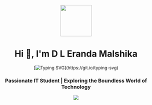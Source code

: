 <p align="center" ><img  src = "https://github.com/7oSkaaa/7oSkaaa/blob/main/Images/about_me.gif?raw=true" width = 100px></p>
<h1 align="center">Hi 👋, I'm D L Eranda Malshika</h1>
<div align="center">
  
  [![Typing SVG](https://readme-typing-svg.herokuapp.com?font=Fira+Code&pause=1000&color=F70000&center=true&width=435&lines=I'm+a+Web+Designer.;I'm+a+web+Developer.;I'm+a+Graphic+Designer.)](https://git.io/typing-svg)
  </div>
<h3 align="center">Passionate IT Student | Exploring the Boundless World of Technology</h3>
<p align="center"> <img src="https://img.shields.io/github/stars/EMalshika" /> </p>
